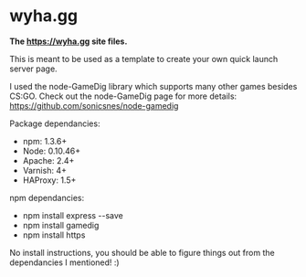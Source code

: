 # wyha.gg
**The https://wyha.gg site files.**

This is meant to be used as a template to create your own quick launch server page. 

I used the node-GameDig library which supports many other games besides CS:GO. Check out the node-GameDig page for more details: https://github.com/sonicsnes/node-gamedig

Package dependancies:
 * npm: 1.3.6+
 * Node: 0.10.46+
 * Apache: 2.4+
 * Varnish: 4+
 * HAProxy: 1.5+

npm dependancies:
 * npm install express --save
 * npm install gamedig
 * npm install https 

No install instructions, you should be able to figure things out from the dependancies I mentioned! :)
